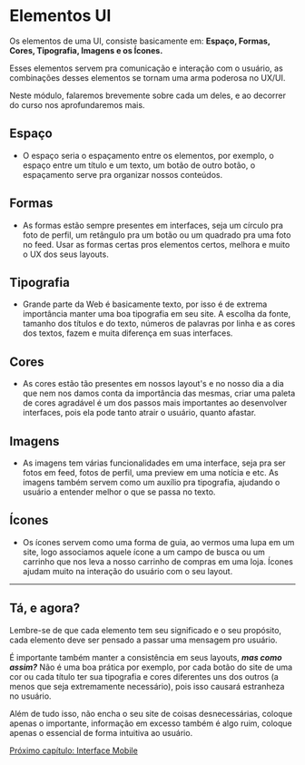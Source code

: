 # Elementos UI

Os elementos de uma UI, consiste basicamente em: **Espaço, Formas, Cores, Tipografia, Imagens e os Ícones.**

Esses elementos servem pra comunicação e interação com o usuário, as combinações desses elementos se tornam uma arma poderosa no UX/UI.

Neste módulo, falaremos brevemente sobre cada um deles, e ao decorrer do curso nos aprofundaremos mais.

## Espaço

 - O espaço seria o espaçamento entre os elementos, por exemplo, o espaço entre um título e um texto, um botão de outro botão, o espaçamento serve pra organizar nossos conteúdos.

## Formas

- As formas estão sempre presentes em interfaces, seja um círculo pra foto de perfil, um retângulo pra um botão ou um quadrado pra uma foto no feed. Usar as formas certas pros elementos certos, melhora e muito o UX dos seus layouts.

## Tipografia

- Grande parte da Web é basicamente texto, por isso é de extrema importância manter uma boa tipografia em seu site. A escolha da fonte, tamanho dos títulos e do texto, números de palavras por linha e as cores dos textos, fazem e muita diferença em suas interfaces. 

## Cores

- As cores estão tão presentes em nossos layout's e no nosso dia a dia que nem nos damos conta da importância das mesmas, criar uma paleta de cores agradável é um dos passos mais importantes ao desenvolver interfaces, pois ela pode tanto atrair o usuário, quanto afastar. 

## Imagens

- As imagens tem várias funcionalidades em uma interface, seja pra ser fotos em feed, fotos de perfil, uma preview em uma notícia e etc. As imagens também servem como um auxílio pra tipografia, ajudando o usuário a entender melhor o que se passa no texto.

## Ícones

- Os ícones servem como uma forma de guia, ao vermos uma lupa em um site, logo associamos aquele ícone a um campo de busca ou um carrinho que nos leva a nosso carrinho de compras em uma loja. Ícones ajudam muito na interação do usuário com o seu layout.

---

## Tá, e agora?

Lembre-se de que cada elemento tem seu significado e o seu propósito, cada elemento deve ser pensado a passar uma mensagem pro usuário.   

É importante também manter a consistência em seus layouts, ***mas como assim?*** Não é uma boa prática por exemplo, por cada botão do site de uma cor ou cada título ter sua tipografia e cores diferentes uns dos outros (a menos que seja extremamente necessário), pois isso causará estranheza no usuário. 

Além de tudo isso, não encha o seu site de coisas desnecessárias, coloque apenas o importante, informação em excesso também é algo ruim, coloque apenas o essencial de forma intuitiva ao usuário. 

[Próximo capítulo: Interface Mobile](../04-Interface-Mobile/Interface-Mobile.md)